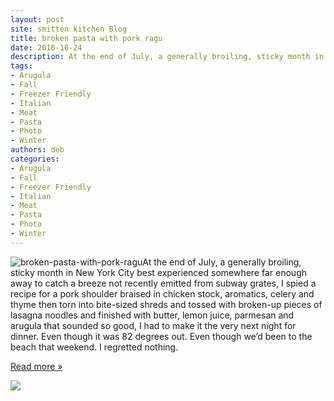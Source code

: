 ```yaml
---
layout: post
site: smitten kitchen Blog
title: broken pasta with pork ragu
date: 2016-10-24
description: At the end of July, a generally broiling, sticky month in New York City best experienced somewhere far enough away to catch a breeze not recently emitted from subway grates, I spied a recipe for a pork shoulder braised in chicken stock, aromatics, celery and thyme then torn into bite-sized shreds and tossed with broken-up pieces of lasagna noodles and finished with butter, lemon juice, parmesan and arugula that sounded so good, I had to make it the very next night for dinner. Even though it was 82 degrees out. Even though we’d been to the beach that weekend. I regretted nothing.
tags: 
- Arugula
- Fall
- Freezer Friendly
- Italian
- Meat
- Pasta
- Photo
- Winter
authors: deb
categories: 
- Arugula
- Fall
- Freezer Friendly
- Italian
- Meat
- Pasta
- Photo
- Winter
---
```


![broken-pasta-with-pork-ragu](https://smittenkitchendotcom.files.wordpress.com/2016/10/broken-pasta-with-pork-ragu.jpg?w=640)At the end of July, a generally broiling, sticky month in New York City best experienced somewhere far enough away to catch a breeze not recently emitted from subway grates, I spied a recipe for a pork shoulder braised in chicken stock, aromatics, celery and thyme then torn into bite-sized shreds and tossed with broken-up pieces of lasagna noodles and finished with butter, lemon juice, parmesan and arugula that sounded so good, I had to make it the very next night for dinner. Even though it was 82 degrees out. Even though we’d been to the beach that weekend. I regretted nothing.

[Read more <span>»</span>](https://smittenkitchen.com/2016/10/broken-pasta-with-pork-ragu/)

![](https://pixel.wp.com/b.gif?host=smittenkitchen.com&blog=106528731&post=29902&subd=smittenkitchendotcom&ref=&feed=1)
